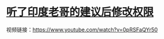 # [听了印度老哥的建议后修改权限](https://github.com/QiYongchuan/MyGitBlog/issues/41)

视频链接：https://www.youtube.com/watch?v=0pRSFaQYr50